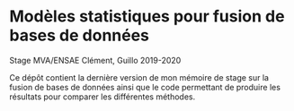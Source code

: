 # Modèles statistiques pour fusion de bases de données

Stage MVA/ENSAE Clément, Guillo 2019-2020

Ce dépôt contient la dernière version de mon mémoire de stage sur la fusion de bases de données ainsi que le code permettant de produire les résultats pour comparer les différentes méthodes.
